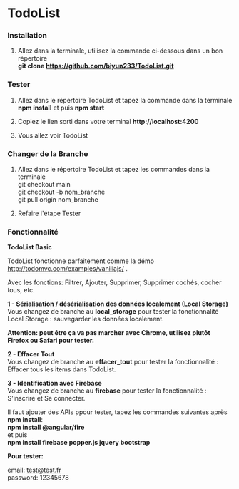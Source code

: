 # TodoList


### Installation
1. Allez dans la terminale, utilisez la commande ci-dessous dans un bon répertoire  
**git clone https://github.com/biyun233/TodoList.git**

### Tester
1. Allez dans le répertoire TodoList et tapez la commande dans la terminale  
**npm install**
et puis
**npm start**

2. Copiez le lien sorti dans votre terminal
**http://localhost:4200**

3. Vous allez voir TodoList

### Changer de la Branche
1. Allez dans le répertoire TodoList et tapez les commandes dans la terminale  
git checkout main  
git checkout -b nom_branche  
git pull origin nom_branche

2. Refaire l'étape Tester


### Fonctionnalité

**TodoList Basic**

TodoList fonctionne parfaitement comme la démo http://todomvc.com/examples/vanillajs/ .

Avec les fonctions: Filtrer, Ajouter, Supprimer, Supprimer cochés, cocher tous, etc.

**1 - Sérialisation / désérialisation des données localement (Local Storage)**  
Vous changez de branche au **local_storage** pour tester la fonctionnalité Local Storage : sauvegarder les données localement.

**Attention: peut être ça va pas marcher avec Chrome, utilisez plutôt Firefox ou Safari pour tester.**

**2 - Effacer Tout**  
Vous changez de branche au **effacer_tout** pour tester la fonctionnalité  : Effacer tous les items dans TodoList.


**3 - Identification avec Firebase**  
Vous changez de branche au **firebase** pour tester la fonctionnalité  : S'inscrire et Se connecter.

Il faut ajouter des APIs ppour tester, tapez les commandes suivantes après **npm install**:  
**npm install @angular/fire**  
et puis  
**npm install firebase popper.js jquery bootstrap**


**Pour tester:**

email: test@test.fr  
password: 12345678






